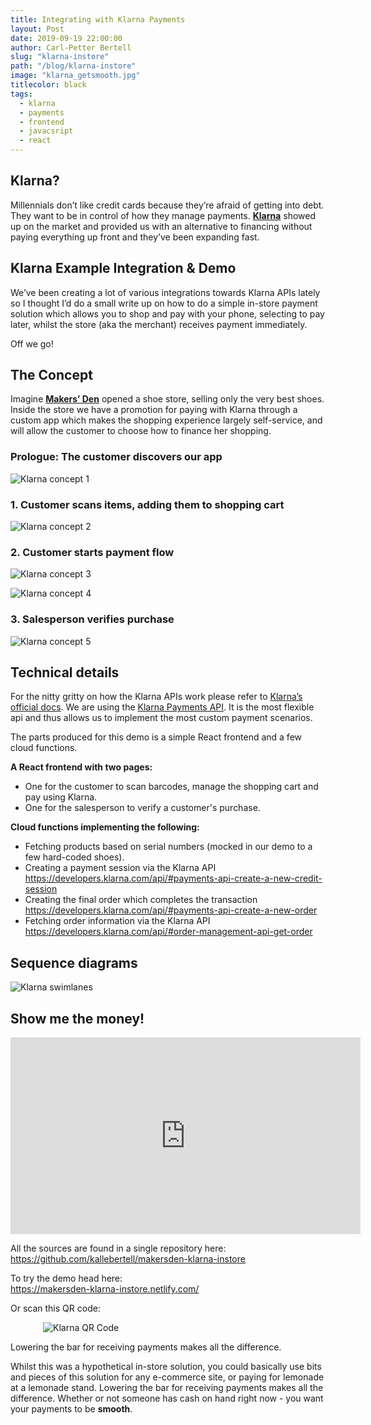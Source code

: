 ```yaml
---
title: Integrating with Klarna Payments
layout: Post
date: 2019-09-19 22:00:00
author: Carl-Petter Bertell
slug: "klarna-instore"
path: "/blog/klarna-instore"
image: "klarna_getsmooth.jpg"
titlecolor: black
tags:
  - klarna
  - payments
  - frontend
  - javacsript
  - react
---
```


## Klarna?

Millennials don’t like credit cards because they’re afraid of getting into debt. They want to be in control of how they manage payments. **[Klarna](https://klarna.com)** showed up on the market and provided us with an alternative to financing without paying everything up front and they’ve been expanding fast.

## Klarna Example Integration & Demo

We’ve been creating a lot of various integrations towards Klarna APIs lately so I thought I’d do a small write up on how to do a simple in-store payment solution which allows you to shop and pay with your phone, selecting to pay later, whilst the store (aka the merchant) receives payment immediately.

Off we go!

## The Concept

Imagine **[Makers’ Den](https://makersden.io)** opened a shoe store, selling only the very best shoes. Inside the store we have a promotion for paying with Klarna through a custom app which makes the shopping experience largely self-service, and will allow the customer to choose how to finance her shopping.
<div class="shaded-images">

### Prologue: The customer discovers our app
![Klarna concept 1](./klarna_concept1.png)

### 1. Customer scans items, adding them to shopping cart
![Klarna concept 2](./klarna_concept2.png)

### 2. Customer starts payment flow
![Klarna concept 3](./klarna_concept3.png)

![Klarna concept 4](./klarna_concept4.png)

### 3. Salesperson verifies purchase
![Klarna concept 5](./klarna_concept5.png)

</div>

## Technical details

For the nitty gritty on how the Klarna APIs work please refer to [Klarna’s official docs](https://developers.klarna.com). We are using the [Klarna Payments API](https://developers.klarna.com/documentation/klarna-payments/). It is the most flexible api and thus allows us to implement the most custom payment scenarios.

The parts produced for this demo is a simple React frontend and a few cloud functions.

**A React frontend with two pages:**
- One for the customer to scan barcodes, manage the shopping cart and pay using Klarna.
- One for the salesperson to verify a customer's purchase.

**Cloud functions implementing the following:**
- Fetching products based on serial numbers (mocked in our demo to a few hard-coded shoes).
- Creating a payment session via the Klarna API  
  https://developers.klarna.com/api/#payments-api-create-a-new-credit-session
- Creating the final order which completes the transaction  
  https://developers.klarna.com/api/#payments-api-create-a-new-order
- Fetching order information via the Klarna API  
  https://developers.klarna.com/api/#order-management-api-get-order

## Sequence diagrams

<div class="shaded-images">

![Klarna swimlanes](./klarna_swimlanes.png)

</div>

## Show me the money!

<iframe style="margin: 0 auto" width="560" height="315" src="https://www.youtube.com/embed/6Ilvfu94NKk" frameborder="0" allow="accelerometer; autoplay; encrypted-media; gyroscope; picture-in-picture" allowfullscreen></iframe>

All the sources are found in a single repository here:  
https://github.com/kallebertell/makersden-klarna-instore

To try the demo head here:  
https://makersden-klarna-instore.netlify.com/  

Or scan this QR code:  

<div class="shaded-images" style="max-width: 400px; margin: 0 auto">

![Klarna QR Code](./klarna_qrcode.png)

</div>

<div class="quote2 right">
Lowering the bar for receiving payments makes all the difference.
</div>

Whilst this was a hypothetical in-store solution, you could basically use bits and pieces of this solution for any e-commerce site, or paying for lemonade at a lemonade stand. Lowering the bar for receiving payments makes all the difference. Whether or not someone has cash on hand right now - you want your payments to be **smooth**.

